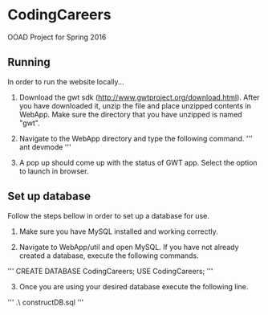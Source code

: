 # CodingCareers
OOAD Project for Spring 2016

## Running
In order to run the website locally...

1. Download the gwt sdk (http://www.gwtproject.org/download.html). After you 
have downloaded it, unzip the file and place unzipped contents in WebApp. 
Make sure the directory that you have unzipped is named "gwt".

2. Navigate to the WebApp directory and type the following command.
'''
ant devmode
'''

3. A pop up should come up with the status of GWT app. Select the option to
launch in browser.

## Set up database
Follow the steps bellow in order to set up a database for use.

1. Make sure you have MySQL installed and working correctly.

2. Navigate to WebApp/util and open MySQL. If you have not already created
   a database, execute the following commands.

'''
CREATE DATABASE CodingCareers;
USE CodingCareers;
'''

3. Once you are using your desired database execute the following line.

'''
.\ constructDB.sql
'''
